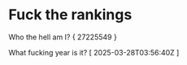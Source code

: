 # Fuck the rankings

Who the hell am I?
{ 27225549 }

What fucking year is it?
[ 2025-03-28T03:56:40Z ]
